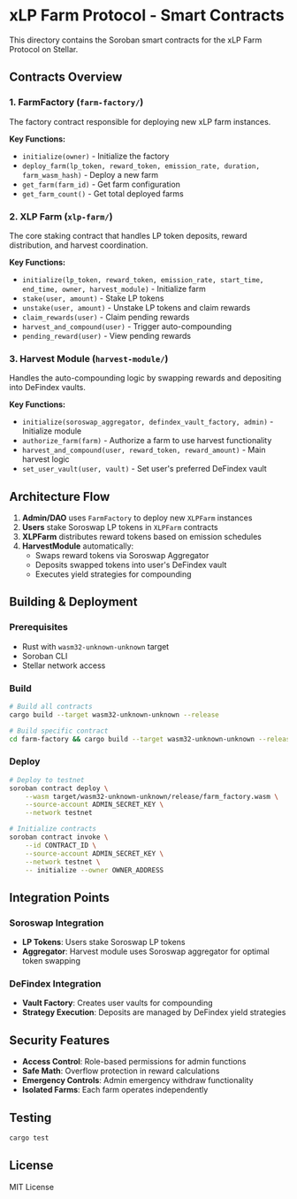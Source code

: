 # xLP Farm Protocol - Smart Contracts

This directory contains the Soroban smart contracts for the xLP Farm Protocol on Stellar.

## Contracts Overview

### 1. FarmFactory (`farm-factory/`)
The factory contract responsible for deploying new xLP farm instances.

**Key Functions:**
- `initialize(owner)` - Initialize the factory
- `deploy_farm(lp_token, reward_token, emission_rate, duration, farm_wasm_hash)` - Deploy a new farm
- `get_farm(farm_id)` - Get farm configuration
- `get_farm_count()` - Get total deployed farms

### 2. XLP Farm (`xlp-farm/`)
The core staking contract that handles LP token deposits, reward distribution, and harvest coordination.

**Key Functions:**
- `initialize(lp_token, reward_token, emission_rate, start_time, end_time, owner, harvest_module)` - Initialize farm
- `stake(user, amount)` - Stake LP tokens
- `unstake(user, amount)` - Unstake LP tokens and claim rewards
- `claim_rewards(user)` - Claim pending rewards
- `harvest_and_compound(user)` - Trigger auto-compounding
- `pending_reward(user)` - View pending rewards

### 3. Harvest Module (`harvest-module/`)
Handles the auto-compounding logic by swapping rewards and depositing into DeFindex vaults.

**Key Functions:**
- `initialize(soroswap_aggregator, defindex_vault_factory, admin)` - Initialize module
- `authorize_farm(farm)` - Authorize a farm to use harvest functionality
- `harvest_and_compound(user, reward_token, reward_amount)` - Main harvest logic
- `set_user_vault(user, vault)` - Set user's preferred DeFindex vault

## Architecture Flow

1. **Admin/DAO** uses `FarmFactory` to deploy new `XLPFarm` instances
2. **Users** stake Soroswap LP tokens in `XLPFarm` contracts
3. **XLPFarm** distributes reward tokens based on emission schedules
4. **HarvestModule** automatically:
   - Swaps reward tokens via Soroswap Aggregator
   - Deposits swapped tokens into user's DeFindex vault
   - Executes yield strategies for compounding

## Building & Deployment

### Prerequisites
- Rust with `wasm32-unknown-unknown` target
- Soroban CLI
- Stellar network access

### Build
```bash
# Build all contracts
cargo build --target wasm32-unknown-unknown --release

# Build specific contract
cd farm-factory && cargo build --target wasm32-unknown-unknown --release
```

### Deploy
```bash
# Deploy to testnet
soroban contract deploy \
    --wasm target/wasm32-unknown-unknown/release/farm_factory.wasm \
    --source-account ADMIN_SECRET_KEY \
    --network testnet

# Initialize contracts
soroban contract invoke \
    --id CONTRACT_ID \
    --source-account ADMIN_SECRET_KEY \
    --network testnet \
    -- initialize --owner OWNER_ADDRESS
```

## Integration Points

### Soroswap Integration
- **LP Tokens**: Users stake Soroswap LP tokens
- **Aggregator**: Harvest module uses Soroswap aggregator for optimal token swapping

### DeFindex Integration
- **Vault Factory**: Creates user vaults for compounding
- **Strategy Execution**: Deposits are managed by DeFindex yield strategies

## Security Features

- **Access Control**: Role-based permissions for admin functions
- **Safe Math**: Overflow protection in reward calculations  
- **Emergency Controls**: Admin emergency withdraw functionality
- **Isolated Farms**: Each farm operates independently

## Testing

```bash
cargo test
```

## License

MIT License
